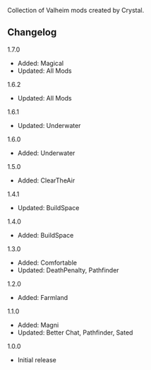 Collection of Valheim mods created by Crystal.

## Changelog
1.7.0

* Added: Magical
* Updated: All Mods

1.6.2

* Updated: All Mods

1.6.1

* Updated: Underwater

1.6.0

* Added: Underwater

1.5.0

* Added: ClearTheAir

1.4.1

* Updated: BuildSpace

1.4.0

* Added: BuildSpace

1.3.0

* Added: Comfortable
* Updated: DeathPenalty, Pathfinder

1.2.0

* Added: Farmland

1.1.0

* Added: Magni
* Updated: Better Chat, Pathfinder, Sated

1.0.0

* Initial release
